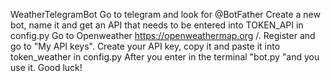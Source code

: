 WeatherTelegramBot
Go to telegram and look for @BotFather
Create a new bot, name it and get an API that needs to be entered into TOKEN_API in config.py
Go to Openweather https://openweathermap.org /. Register and go to "My API keys". Create your API key, copy it and paste it into token_weather in config.py
After you enter in the terminal "bot.py "and you use it.
Good luck!
